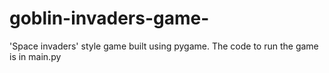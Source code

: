 # goblin-invaders-game-
'Space invaders' style game built using pygame. 
The code to run the game is in main.py
